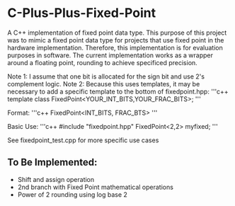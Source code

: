 # C-Plus-Plus-Fixed-Point
A C++ implementation of fixed point data type.  This purpose of this project was to mimic a fixed point data type for projects that use fixed point in the hardware implementation.  Therefore, this implementation is for evaluation purposes in software.
The current implementation works as a wrapper around a floating point, rounding to achieve specificed precision.

Note 1: I assume that one bit is allocated for the sign bit and use 2's complement logic.
Note 2: Because this uses templates, it may be necessary to add a specific template to the bottom of fixedpoint.hpp:
'''c++
	template class FixedPoint<YOUR_INT_BITS,YOUR_FRAC_BITS>;
'''


Format:
'''c++
	FixedPoint<INT_BITS, FRAC_BTS>
'''

Basic Use:
'''c++
	#include "fixedpoint.hpp"
	FixedPoint<2,2> myfixed;
'''

See fixedpoint_test.cpp for more specific use cases

## To Be Implemented:
- Shift and assign operation
- 2nd branch with Fixed Point mathematical operations
- Power of 2 rounding using log base 2
